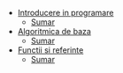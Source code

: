 - [Introducere in programare](sumar-introducere.md)
  - [Sumar](sumar-introducere.md)
- [Algoritmica de baza](algoritmica.md)
  - [Sumar](sumar-algoritmica.md)
- [Functii si referinte](sumar-functii-referinta.md)
  - [Sumar](sumar-functii-referinta.md)
<!-- - Tablouri unidemensionale
  - [Sumar](sumar-unidemensionale.md)
- Tablouri bidimensionale
  - [Sumar](sumar-bidimensionale.md)
- Recursivitate si pointeri
  - [Sumar](sumar-recursivitate-pointeri.md)
- Siruri de caractere
  - [Sumar](sumar-strings.md) -->


